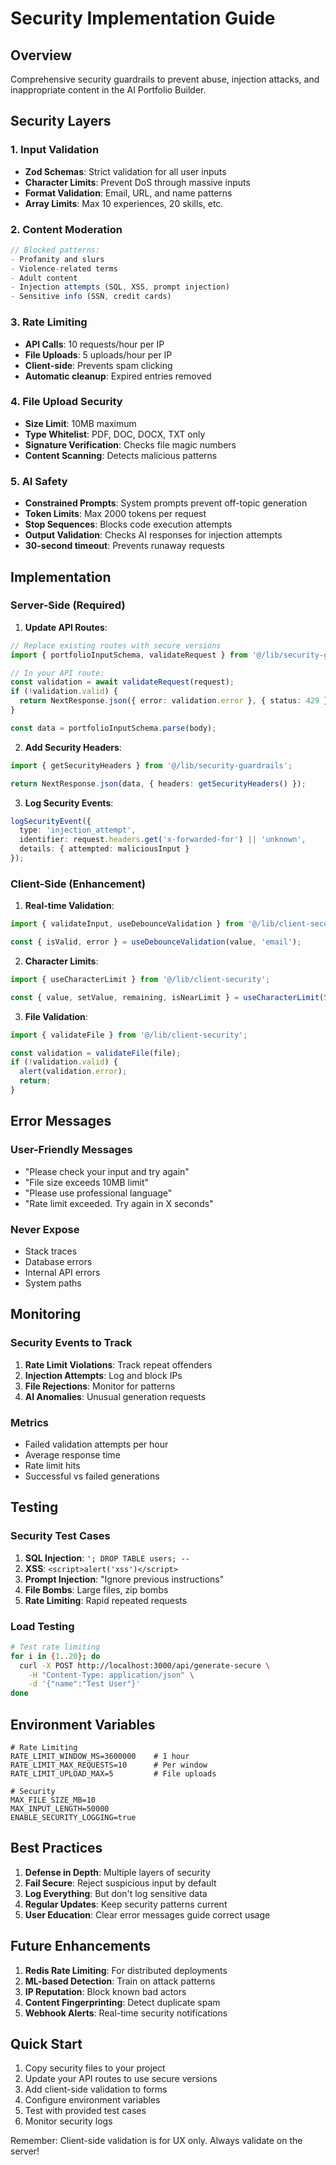 # Security Implementation Guide

## Overview
Comprehensive security guardrails to prevent abuse, injection attacks, and inappropriate content in the AI Portfolio Builder.

## Security Layers

### 1. Input Validation
- **Zod Schemas**: Strict validation for all user inputs
- **Character Limits**: Prevent DoS through massive inputs
- **Format Validation**: Email, URL, and name patterns
- **Array Limits**: Max 10 experiences, 20 skills, etc.

### 2. Content Moderation
```typescript
// Blocked patterns:
- Profanity and slurs
- Violence-related terms
- Adult content
- Injection attempts (SQL, XSS, prompt injection)
- Sensitive info (SSN, credit cards)
```

### 3. Rate Limiting
- **API Calls**: 10 requests/hour per IP
- **File Uploads**: 5 uploads/hour per IP
- **Client-side**: Prevents spam clicking
- **Automatic cleanup**: Expired entries removed

### 4. File Upload Security
- **Size Limit**: 10MB maximum
- **Type Whitelist**: PDF, DOC, DOCX, TXT only
- **Signature Verification**: Checks file magic numbers
- **Content Scanning**: Detects malicious patterns

### 5. AI Safety
- **Constrained Prompts**: System prompts prevent off-topic generation
- **Token Limits**: Max 2000 tokens per request
- **Stop Sequences**: Blocks code execution attempts
- **Output Validation**: Checks AI responses for injection attempts
- **30-second timeout**: Prevents runaway requests

## Implementation

### Server-Side (Required)

1. **Update API Routes**:
```typescript
// Replace existing routes with secure versions
import { portfolioInputSchema, validateRequest } from '@/lib/security-guardrails';

// In your API route:
const validation = await validateRequest(request);
if (!validation.valid) {
  return NextResponse.json({ error: validation.error }, { status: 429 });
}

const data = portfolioInputSchema.parse(body);
```

2. **Add Security Headers**:
```typescript
import { getSecurityHeaders } from '@/lib/security-guardrails';

return NextResponse.json(data, { headers: getSecurityHeaders() });
```

3. **Log Security Events**:
```typescript
logSecurityEvent({
  type: 'injection_attempt',
  identifier: request.headers.get('x-forwarded-for') || 'unknown',
  details: { attempted: maliciousInput }
});
```

### Client-Side (Enhancement)

1. **Real-time Validation**:
```typescript
import { validateInput, useDebounceValidation } from '@/lib/client-security';

const { isValid, error } = useDebounceValidation(value, 'email');
```

2. **Character Limits**:
```typescript
import { useCharacterLimit } from '@/lib/client-security';

const { value, setValue, remaining, isNearLimit } = useCharacterLimit(500);
```

3. **File Validation**:
```typescript
import { validateFile } from '@/lib/client-security';

const validation = validateFile(file);
if (!validation.valid) {
  alert(validation.error);
  return;
}
```

## Error Messages

### User-Friendly Messages
- "Please check your input and try again"
- "File size exceeds 10MB limit"
- "Please use professional language"
- "Rate limit exceeded. Try again in X seconds"

### Never Expose
- Stack traces
- Database errors
- Internal API errors
- System paths

## Monitoring

### Security Events to Track
1. **Rate Limit Violations**: Track repeat offenders
2. **Injection Attempts**: Log and block IPs
3. **File Rejections**: Monitor for patterns
4. **AI Anomalies**: Unusual generation requests

### Metrics
- Failed validation attempts per hour
- Average response time
- Rate limit hits
- Successful vs failed generations

## Testing

### Security Test Cases
1. **SQL Injection**: `'; DROP TABLE users; --`
2. **XSS**: `<script>alert('xss')</script>`
3. **Prompt Injection**: "Ignore previous instructions"
4. **File Bombs**: Large files, zip bombs
5. **Rate Limiting**: Rapid repeated requests

### Load Testing
```bash
# Test rate limiting
for i in {1..20}; do
  curl -X POST http://localhost:3000/api/generate-secure \
    -H "Content-Type: application/json" \
    -d '{"name":"Test User"}'
done
```

## Environment Variables

```env
# Rate Limiting
RATE_LIMIT_WINDOW_MS=3600000    # 1 hour
RATE_LIMIT_MAX_REQUESTS=10      # Per window
RATE_LIMIT_UPLOAD_MAX=5         # File uploads

# Security
MAX_FILE_SIZE_MB=10
MAX_INPUT_LENGTH=50000
ENABLE_SECURITY_LOGGING=true
```

## Best Practices

1. **Defense in Depth**: Multiple layers of security
2. **Fail Secure**: Reject suspicious input by default
3. **Log Everything**: But don't log sensitive data
4. **Regular Updates**: Keep security patterns current
5. **User Education**: Clear error messages guide correct usage

## Future Enhancements

1. **Redis Rate Limiting**: For distributed deployments
2. **ML-based Detection**: Train on attack patterns
3. **IP Reputation**: Block known bad actors
4. **Content Fingerprinting**: Detect duplicate spam
5. **Webhook Alerts**: Real-time security notifications

## Quick Start

1. Copy security files to your project
2. Update your API routes to use secure versions
3. Add client-side validation to forms
4. Configure environment variables
5. Test with provided test cases
6. Monitor security logs

Remember: Client-side validation is for UX only. Always validate on the server!